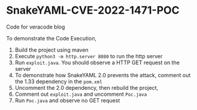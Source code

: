 # SnakeYAML-CVE-2022-1471-POC
Code for veracode blog

To demonstrate the Code Execution, 
1. Build the project using maven 
2. Execute `python3 -m http.server 8080` to run the http server
3. Run `exploit.java`. You should observe a HTTP GET request on the server
4. To demonstrate how SnakeYAML 2.0 prevents the attack, comment out the 1.33 dependency in the `pom.xml`
5. Uncomment the 2.0 dependency, then rebuild the project, 
6. Comment out `exploit.java` and uncomment `Poc.java`
7. Run `Poc.java` and observe no GET request
